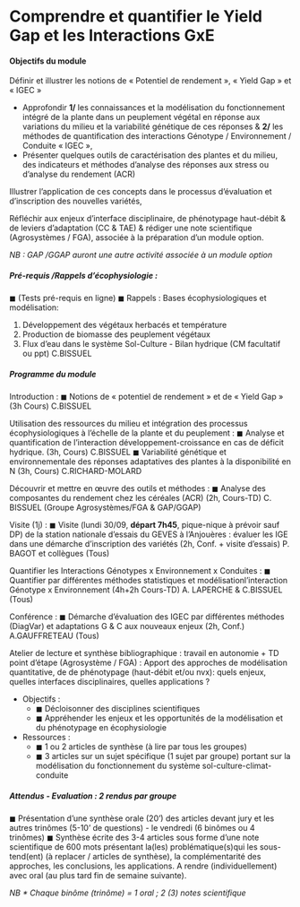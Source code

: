 
# Comprendre et quantifier le Yield Gap et les Interactions GxE

#### Objectifs du module
Définir et illustrer les notions de « Potentiel de rendement », « Yield Gap » et « IGEC »
-  Approfondir **1/** les connaissances et la modélisation du fonctionnement intégré de la plante dans un peuplement végétal en réponse aux variations du milieu et la variabilité génétique de ces réponses & **2/** les méthodes de quantification des interactions Génotype / Environnement / Conduite « IGEC »,
- Présenter quelques outils de caractérisation des plantes et du milieu, des indicateurs et méthodes d’analyse des réponses aux stress ou d’analyse du rendement (ACR)

Illustrer l’application de ces concepts dans le processus d’évaluation et d’inscription des nouvelles variétés,

Réfléchir aux enjeux d’interface disciplinaire, de phénotypage haut-débit & de leviers d’adaptation (CC & TAE) & rédiger une note scientifique
(Agrosystèmes / FGA), associée à la préparation d’un module option.

*NB : GAP /GGAP auront une autre activité associée à un module option*


##### Pré-requis /Rappels d’écophysiologie :
◼ (Tests pré-requis en ligne)
◼ Rappels : Bases écophysiologiques et modélisation: 
1.  Développement des végétaux herbacés et température
2.  Production de biomasse des peuplement végétaux
3.  Flux d’eau dans le système Sol-Culture - Bilan hydrique (CM facultatif ou ppt) C.BISSUEL

##### Programme du module

Introduction :
◼ Notions de « potentiel de rendement » et de « Yield Gap » (3h Cours) C.BISSUEL

Utilisation des ressources du milieu et intégration des processus écophysiologiques à l’échelle de la plante et du
peuplement :
◼ Analyse et quantification de l’interaction développement-croissance en cas de déficit hydrique. (3h, Cours) C.BISSUEL
◼ Variabilité génétique et environnementale des réponses adaptatives des plantes à la disponibilité en N (3h, Cours) C.RICHARD-MOLARD

Découvrir et mettre en œuvre des outils et méthodes :
◼ Analyse des composantes du rendement chez les céréales (ACR) (2h, Cours-TD) C. BISSUEL (Groupe Agrosystèmes/FGA & GAP/GGAP)

Visite (1j) :
◼ Visite (lundi 30/09, **départ 7h45**, pique-nique à prévoir sauf DP) de la station nationale d’essais du GEVES à l’Anjouères : évaluer les IGE dans une démarche d’inscription des variétés (2h, Conf. + visite d’essais) P. BAGOT et collègues (Tous)

Quantifier les Interactions Génotypes x Environnement x Conduites :
◼ Quantifier par différentes méthodes statistiques et modélisationl’interaction Génotype x Environnement (4h+2h Cours-TD) A. LAPERCHE & C.BISSUEL (Tous)

Conférence :
◼ Démarche d’évaluation des IGEC par différentes méthodes (DiagVar) et adaptations G & C aux nouveaux enjeux (2h, Conf.) A.GAUFFRETEAU (Tous)

Atelier de lecture et synthèse bibliographique : travail en autonomie + TD point d’étape (Agrosystème / FGA) :
Apport des approches de modélisation quantitative, de de phénotypage (haut-débit et/ou nvx): quels enjeux, quelles interfaces disciplinaires, quelles applications ?
- Objectifs :
	- ◼ Décloisonner des disciplines scientifiques
	- ◼ Appréhender les enjeux et les opportunités de la modélisation et du phénotypage en écophysiologie
- Ressources :
	- ◼ 1 ou 2 articles de synthèse (à lire par tous les groupes)
	- ◼ 3 articles sur un sujet spécifique (1 sujet par groupe) portant sur la modélisation du fonctionnement du système sol-culture-climat-conduite

##### Attendus - Evaluation : 2 rendus par groupe
◼ Présentation d’une synthèse orale (20’) des articles devant jury et les autres trinômes (5-10’ de questions) - le vendredi (6 binômes ou 4 trinômes)
◼ Synthèse écrite des 3-4 articles sous forme d’une note scientifique de 600 mots présentant la(les) problématique(s)qui les sous-tend(ent) (à replacer / articles de synthèse), la complémentarité des approches, les conclusions, les applications. A rendre (individuellement) avec oral (au plus tard fin de semaine suivante).

*NB * Chaque binôme (trinôme) = 1 oral ; 2 (3) notes scientifique*


